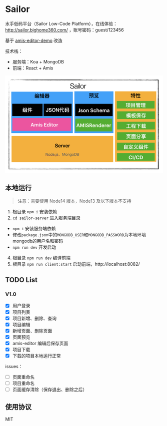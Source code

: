 <!--
 * @Author: atdow
 * @Date: 2021-04-28 14:27:20
 * @LastEditors: null
 * @LastEditTime: 2021-04-28 17:43:43
 * @Description: file content
-->

# Sailor

水手低码平台（Sailor Low-Code Platform），在线体验：http://sailor.bighome360.com/ ，账号密码：guest/123456

基于 [amis-editor-demo](http://aisuda.github.io/amis-editor-demo) 改造

技术栈：

-   服务端：Koa + MongoDB
-   前端：React + Amis

![](./architecture.png)

## 本地运行

> 注意：需要使用 Node14 版本，Node13 及以下版本不支持

1. 根目录 `npm i` 安装依赖
2. `cd sailor-server` 进入服务端目录

-   `npm i` 安装服务端依赖
-   修改`package.json`中的`MONGODB_USER`和`MONGODB_PASSWORD`为本地环境mongodb的用户名和密码
-   `npm run dev` 开发启动

4. 根目录 `npm run dev` 编译前端
5. 根目录 `npm run client:start` 启动前端，http://localhost:8082/

## TODO List

### V1.0

-   [x] 用户登录
-   [x] 项目列表
-   [x] 项目新增、删除、查询
-   [x] 项目编辑
-   [x] 新增页面、删除页面
-   [x] 页面预览
-   [x] amis-editor 编辑后保存页面
-   [x] 项目下载
-   [x] 下载的项目本地运行正常

issues：

-   [ ] 页面重命名
-   [ ] 项目重命名
-   [ ] 页面缓存清除（保存退出、删除之后）

## 使用协议

MIT

